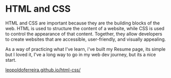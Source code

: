 # HTML and CSS

HTML and CSS are important because they are the building blocks of the web. HTML is used to structure the content of a website, while CSS is used to control the appearance of that content. Together, they allow developers to create websites that are accessible, user-friendly, and visually appealing.

As a way of practicing what I've learn, i've built my Resume page, its simple but I loved it, I've a long way to go in my web dev journey, but its a nice start.

[leopoldoferreira.github.io/html-css/](page)
